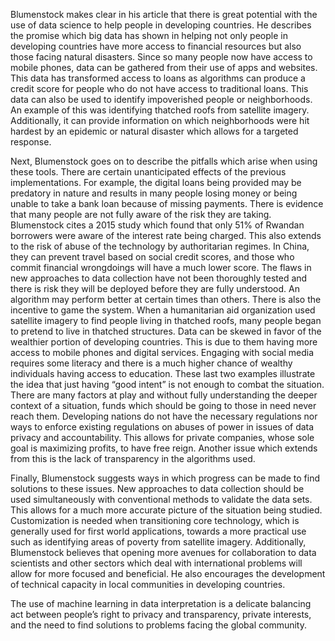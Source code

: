 Blumenstock makes clear in his article that there is great potential with the use of data science to help people in developing countries. He describes the promise which big data 
has shown in helping not only people in developing countries have more access to financial resources but also those facing natural disasters. Since so many people now have access 
to mobile phones, data can be gathered from their use of apps and websites. This data has transformed access to loans as algorithms can produce a credit score for people who do 
not have access to traditional loans. This data can also be used to identify impoverished people or neighborhoods. An example of this was identifying thatched roofs from 
satellite imagery. Additionally, it can provide information on which neighborhoods were hit hardest by an epidemic or natural disaster which allows for a targeted response.

Next, Blumenstock goes on to describe the pitfalls which arise when using these tools. There are certain unanticipated effects of the previous implementations. For example, the 
digital loans being provided may be predatory in nature and results in many people losing money or being unable to take a bank loan because of missing payments. There is evidence 
that many people are not fully aware of the risk they are taking. Blumenstock cites a 2015 study which found that only 51% of Rwandan borrowers were aware of the interest rate 
being charged. This also extends to the risk of abuse of the technology by authoritarian regimes. In China, they can prevent travel based on social credit scores, and those who 
commit financial wrongdoings will have a much lower score. The flaws in new approaches to data collection have not been thoroughly tested and there is risk they will be deployed 
before they are fully understood. An algorithm may perform better at certain times than others. There is also the incentive to game the system. When a humanitarian aid 
organization used satellite imagery to find people living in thatched roofs, many people began to pretend to live in thatched structures. Data can be skewed in favor of the 
wealthier portion of developing countries. This is due to them having more access to mobile phones and digital services. Engaging with social media requires some literacy and 
there is a much higher chance of wealthy individuals having access to education. These last two examples illustrate the idea that just having “good intent” is not enough to 
combat the situation. There are many factors at play and without fully understanding the deeper context of a situation, funds which should be going to those in need never reach 
them. Developing nations do not have the necessary regulations nor ways to enforce existing regulations on abuses of power in issues of data privacy and accountability. This 
allows for private companies, whose sole goal is maximizing profits, to have free reign. Another issue which extends from this is the lack of transparency in the algorithms used. 

Finally, Blumenstock suggests ways in which progress can be made to find solutions to these issues. New approaches to data collection should be used simultaneously with 
conventional methods to validate the data sets. This allows for a much more accurate picture of the situation being studied. Customization is needed when transitioning core 
technology, which is generally used for first world applications, towards a more practical use such as identifying areas of poverty from satellite imagery. Additionally, 
Blumenstock believes that opening more avenues for collaboration to data scientists and other sectors which deal with international problems will allow for more focused and 
beneficial. He also encourages the development of technical capacity in local communities in developing countries.
 	
The use of machine learning in data interpretation is a delicate balancing act between people’s right to privacy and transparency, private interests, and the need to find 
solutions to problems facing the global community. 
